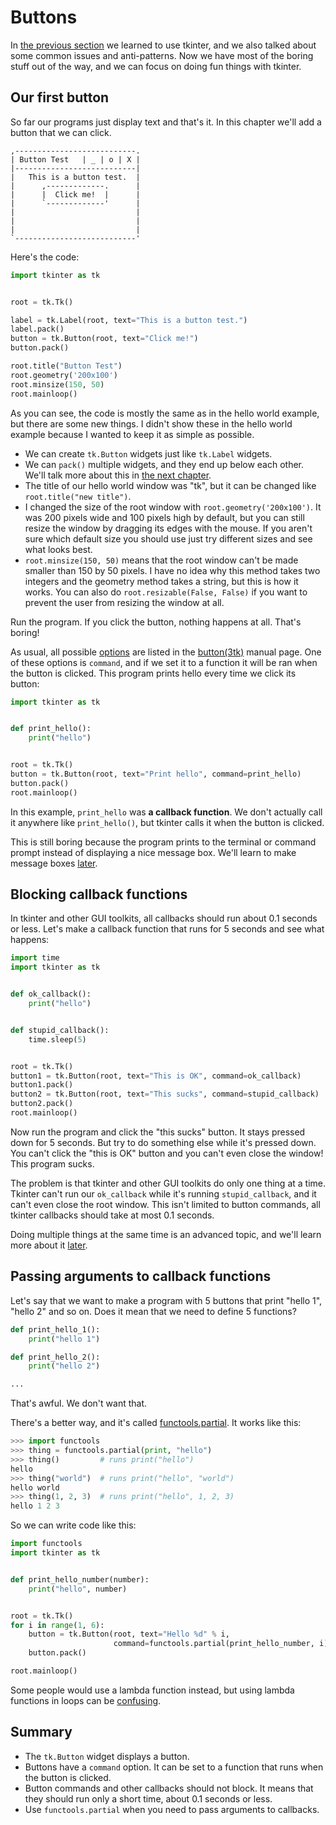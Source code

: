# Buttons

In [the previous section](getting-started.md) we learned to use tkinter,
and we also talked about some common issues and anti-patterns. Now we
have most of the boring stuff out of the way, and we can focus on doing
fun things with tkinter.

## Our first button

So far our programs just display text and that's it. In this chapter
we'll add a button that we can click.

```
,---------------------------.
| Button Test   | _ | o | X |
|---------------------------|
|   This is a button test.  |
|      ,-------------.      |
|      |  Click me!  |      |
|      `-------------'      |
|                           |
|                           |
|                           |
`---------------------------'
```

Here's the code:

[include]: # (examples/boring-button.py)
```python
import tkinter as tk


root = tk.Tk()

label = tk.Label(root, text="This is a button test.")
label.pack()
button = tk.Button(root, text="Click me!")
button.pack()

root.title("Button Test")
root.geometry('200x100')
root.minsize(150, 50)
root.mainloop()
```

As you can see, the code is mostly the same as in the hello world
example, but there are some new things. I didn't show these in the hello
world example because I wanted to keep it as simple as possible.

- We can create `tk.Button` widgets just like `tk.Label` widgets.
- We can `pack()` multiple widgets, and they end up below each other.
    We'll talk more about this in [the next chapter](geometry-managers.md).
- The title of our hello world window was "tk", but it can be changed
    like `root.title("new title")`.
- I changed the size of the root window with `root.geometry('200x100')`.
    It was 200 pixels wide and 100 pixels high by default, but you can
    still resize the window by dragging its edges with the mouse. If you
    aren't sure which default size you should use just try different
    sizes and see what looks best.
- `root.minsize(150, 50)` means that the root window can't be made
    smaller than 150 by 50 pixels. I have no idea why this method takes
    two integers and the geometry method takes a string, but this is how
    it works. You can also do `root.resizable(False, False)` if you want
    to prevent the user from resizing the window at all.

Run the program. If you click the button, nothing happens at all. That's
boring!

As usual, all possible [options](getting-started.md#widget-options) are
listed in the [button(3tk)][button(3tk)] manual page. One of these
options is `command`, and if we set it to a function it will be ran when
the button is clicked. This program prints hello every time we click its
button:

[include]: # (examples/working-button.py)
```python
import tkinter as tk


def print_hello():
    print("hello")


root = tk.Tk()
button = tk.Button(root, text="Print hello", command=print_hello)
button.pack()
root.mainloop()
```

In this example, `print_hello` was **a callback function**. We don't
actually call it anywhere like `print_hello()`, but tkinter calls it
when the button is clicked.

This is still boring because the program prints to the terminal or
command prompt instead of displaying a nice message box. We'll learn to
make message boxes [later](dialogs.md).

## Blocking callback functions

In tkinter and other GUI toolkits, all callbacks should run about 0.1
seconds or less. Let's make a callback function that runs for 5 seconds
and see what happens:

[include]: # (examples/stupid-callback.py)
```python
import time
import tkinter as tk


def ok_callback():
    print("hello")


def stupid_callback():
    time.sleep(5)


root = tk.Tk()
button1 = tk.Button(root, text="This is OK", command=ok_callback)
button1.pack()
button2 = tk.Button(root, text="This sucks", command=stupid_callback)
button2.pack()
root.mainloop()
```

Now run the program and click the "this sucks" button. It stays pressed
down for 5 seconds. But try to do something else while it's pressed
down. You can't click the "this is OK" button and you can't even close
the window! This program sucks.

The problem is that tkinter and other GUI toolkits do only one thing at
a time. Tkinter can't run our `ok_callback` while it's running
`stupid_callback`, and it can't even close the root window. This isn't
limited to button commands, all tkinter callbacks should take at most
0.1 seconds.

Doing multiple things at the same time is an advanced topic, and we'll
learn more about it [later](eventloopstuff.md).

## Passing arguments to callback functions

Let's say that we want to make a program with 5 buttons that print
"hello 1", "hello 2" and so on. Does it mean that we need to define 5
functions?

```python
def print_hello_1():
    print("hello 1")

def print_hello_2():
    print("hello 2")

...
```

That's awful. We don't want that.

There's a better way, and it's called
[functools.partial](https://docs.python.org/3/library/functools.html#functools.partial).
It works like this:

```python
>>> import functools
>>> thing = functools.partial(print, "hello")
>>> thing()         # runs print("hello")
hello
>>> thing("world")  # runs print("hello", "world")
hello world
>>> thing(1, 2, 3)  # runs print("hello", 1, 2, 3)
hello 1 2 3
```

So we can write code like this:

[include]: # (examples/many-buttons.py)
```python
import functools
import tkinter as tk


def print_hello_number(number):
    print("hello", number)


root = tk.Tk()
for i in range(1, 6):
    button = tk.Button(root, text="Hello %d" % i,
                       command=functools.partial(print_hello_number, i))
    button.pack()

root.mainloop()
```

Some people would use a lambda function instead, but using lambda
functions in loops can be
[confusing](https://docs.python.org/3/faq/programming.html#why-do-lambdas-defined-in-a-loop-with-different-values-all-return-the-same-result).

## Summary
- The `tk.Button` widget displays a button.
- Buttons have a `command` option. It can be set to a function that runs
  when the button is clicked.
- Button commands and other callbacks should not block. It means that
  they should run only a short time, about 0.1 seconds or less.
- Use `functools.partial` when you need to pass arguments to callbacks.

[manpage list]: # (start)
[button(3tk)]: https://www.tcl.tk/man/tcl/TkCmd/button.htm
[manpage list]: # (end)
